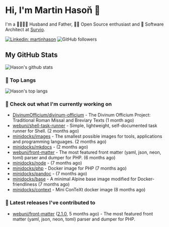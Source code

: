 # Hi, I'm Martin Hasoň 👋

I'm a 👨‍👩‍👧‍👦 Husband and Father, 🧑‍💻 Open Source enthusiast and 📐 Software Architect at [Survio](https://www.survio.com).

[![Linkedin: martinhason](https://img.shields.io/badge/-Martin%20Hasoň-blue?style=flat-square&logo=Linkedin&logoColor=white&link=https://www.linkedin.com/in/martinhason/)](https://www.linkedin.com/in/martinhason/)
![GitHub followers](https://img.shields.io/github/followers/hason?label=Follow&style=social)


## My GitHub Stats
![Hason's github stats](https://github-readme-stats.vercel.app/api?username=hason&show_icons=true&include_all_commits=true&theme=dracula&hide_border=true&hide_title=true)

### 💾 Top Langs
![Hason's top langs](https://github-readme-stats.vercel.app/api/top-langs/?username=hason&layout=compact&theme=dracula&hide_border=true&hide_title=true)

### 👷 Check out what I'm currently working on

- [DivinumOfficium/divinum-officium](https://github.com/DivinumOfficium/divinum-officium) - The Divinum Officium Project: Traditional Roman Missal and Breviary Texts (1 month ago)
- [webuni/shell-task-runner](https://github.com/webuni/shell-task-runner) - Simple, lightweight, self-documented task runner for Shell. (2 months ago)
- [minidocks/images](https://github.com/minidocks/images) - The smallest possible images for tools, applications and programming languages. (2 months ago)
- [minidocks/mkdocs](https://github.com/minidocks/mkdocs) -  (2 months ago)
- [webuni/front-matter](https://github.com/webuni/front-matter) - The most featured front matter (yaml, json, neon, toml) parser and dumper for PHP. (6 months ago)
- [minidocks/node](https://github.com/minidocks/node) -  (7 months ago)
- [minidocks/php](https://github.com/minidocks/php) - Docker image for PHP (7 months ago)
- [minidocks/pandoc](https://github.com/minidocks/pandoc) -  (7 months ago)
- [minidocks/base](https://github.com/minidocks/base) - A minimal Alpine base image modified for Docker-friendliness (7 months ago)
- [minidocks/context](https://github.com/minidocks/context) - Mini ConTeXt docker image (8 months ago)

### 🔭 Latest releases I've contributed to

- [webuni/front-matter](https://github.com/webuni/front-matter) ([2.1.0](https://github.com/webuni/front-matter/releases/tag/2.1.0), 5 months ago) - The most featured front matter (yaml, json, neon, toml) parser and dumper for PHP.
